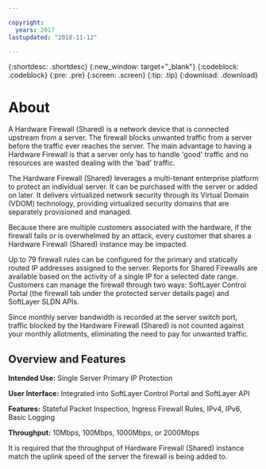 ```yaml
---

copyright:
  years: 2017
lastupdated: "2018-11-12"

---
```


{:shortdesc: .shortdesc}
{:new_window: target="_blank"}
{:codeblock: .codeblock}
{:pre: .pre}
{:screen: .screen}
{:tip: .tip}
{:download: .download}

# About

A Hardware Firewall (Shared) is a network device that is connected upstream from a server. The firewall blocks unwanted traffic from a server before the traffic ever reaches the server. The main advantage to having a Hardware Firewall is that a server only has to handle 'good' traffic and no resources are wasted dealing with the 'bad' traffic. 

The Hardware Firewall (Shared) leverages a multi-tenant enterprise platform to protect an individual server.  It can be purchased with the server or added on later.  It delivers virtualized network security through its Virtual Domain (VDOM) technology, providing virtualized security domains that are separately provisioned and managed.  

Because there are multiple customers associated with the hardware, if the firewall fails or is overwhelmed by an attack, every customer that shares a Hardware Firewall (Shared) instance may be impacted. 

Up to 79 firewall rules can be configured for the primary and statically routed IP addresses assigned to the server. Reports for Shared Firewalls are available based on the activity of a single IP for a selected date range.
Customers can manage the firewall through two ways: SoftLayer Control Portal (the firewall tab under the protected server details page) and SoftLayer SLDN APIs.

Since monthly server bandwidth is recorded at the server switch port, traffic blocked by the Hardware Firewall (Shared) is not counted against your monthly allotments, eliminating the need to pay for unwanted traffic.

## Overview and Features

**Intended Use:** Single Server Primary IP Protection

**User Interface:** Integrated into SoftLayer Control Portal and SoftLayer API

**Features:** Stateful Packet Inspection, Ingress Firewall Rules, IPv4, IPv6, Basic Logging

**Throughput:** 10Mbps, 100Mbps, 1000Mbps, or 2000Mbps 

It is required that the throughput of Hardware Firewall (Shared) instance match the uplink speed of the server the firewall is being added to.
